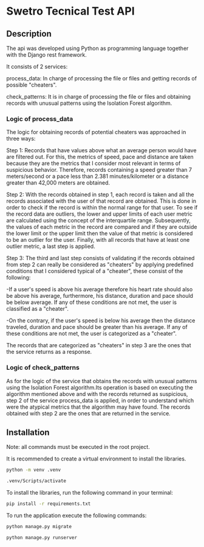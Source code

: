 # Swetro Tecnical Test API

## Description
The api was developed using Python as programming language together with the Django rest framework.

It consists of 2 services:

process_data: In charge of processing the file or files and getting records of possible "cheaters".

check_patterns: It is in charge of processing the file or files and obtaining records with unusual patterns using the Isolation Forest algorithm.

### Logic of process_data

The logic for obtaining records of potential cheaters was approached in three ways:

Step 1: Records that have values above what an average person would have are filtered out. For this, the metrics of speed, pace and distance are taken because they are the metrics that I consider most relevant in terms of suspicious behavior.  Therefore, records containing a speed greater than 7 meters/second or a pace less than 2.381 minutes/kilometer or a distance greater than 42,000 meters are obtained.

Step 2: With the records obtained in step 1, each record is taken and all the records associated with the user of that record are obtained. This is done in order to check if the record is within the normal range for that user. To see if the record data are outliers, the lower and upper limits of each user metric are calculated using the concept of the interquartile range. Subsequently, the values of each metric in the record are compared and if they are outside the lower limit or the upper limit then the value of that metric is considered to be an outlier for the user. Finally, with all records that have at least one outlier metric, a last step is applied.

Step 3: The third and last step consists of validating if the records obtained from step 2 can really be considered as "cheaters" by applying predefined conditions that I considered typical of a "cheater", these consist of the following:

-If a user's speed is above his average therefore his heart rate should also be above his average, furthermore, his distance, duration and pace should be below average. If any of these conditions are not met, the user is classified as a "cheater".

-On the contrary, if the user's speed is below his average then the distance traveled, duration and pace should be greater than his average. If any of these conditions are not met, the user is categorized as a "cheater".

The records that are categorized as "cheaters" in step 3 are the ones that the service returns as a response.

### Logic of check_patterns

As for the logic of the service that obtains the records with unusual patterns using the Isolation Forest algorithm.Its operation is based on executing the algorithm mentioned above and with the records returned as suspicious, step 2 of the service process_data is applied, in order to understand which were the atypical metrics that the algorithm may have found. The records obtained with step 2 are the ones that are returned in the service.

## Installation

Note: all commands must be executed in the root project.

It is recommended to create a virtual environment to install the libraries.

```bash
python -m venv .venv
```

```bash
.venv/Scripts/activate
```

To install the libraries, run the following command in your terminal:

```bash
pip install -r requirements.txt
```

To run the application execute the following commands:

```bash
python manage.py migrate
```

```bash
python manage.py runserver
```


